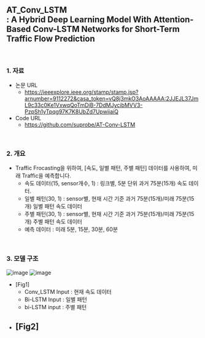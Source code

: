 ## AT_Conv_LSTM </br>: A Hybrid Deep Learning Model With Attention-Based Conv-LSTM Networks for Short-Term Traffic Flow Prediction

</br>


### 1. 자료
 - 논문 URL
   - https://ieeexplore.ieee.org/stamp/stamp.jsp?arnumber=9112272&casa_token=vQ8j3mkO3AoAAAAA:2JJEJL37JmL9c33c0Ke1VxwqQoTmDjB-7DdMJycibMVV3-PzpSh1yTpqg97K7K8UbZd7UpwijaiQ
 - Code URL
   - https://github.com/suprobe/AT-Conv-LSTM

</br>

### 2. 개요
 - Traffic Frocasting을 위하여, [속도, 일별 패턴, 주별 패턴] 데이터를 사용하여, 미래 Traffic을 예측합니다.
   - 속도 데이터(15, sensor개수, 1) : 링크별, 5분 단위 과거 75분(15개) 속도 데이터.
   - 일별 패턴(30, 1) : sensor별, 현재 시간 기준 과거 75분(15개)/미래 75분(15개) 일별 패턴 속도 데이터 
   - 주별 패턴(30, 1) : sensor별, 현재 시간 기준 과거 75분(15개)/미래 75분(15개) 주별 패턴 속도 데이터 </br> 
   - 예측 데이터 : 미래 5분, 15분, 30분, 60분

</br>

### 3. 모델 구조
![image](https://user-images.githubusercontent.com/87812424/128858004-b4dbdac8-aed0-4481-97df-cb506acfd0cc.png)
![image](https://user-images.githubusercontent.com/87812424/128858098-3a8111c3-3df1-4ac9-b855-7df8b9b45259.png)
 - [Fig1]
   - Conv_LSTM Input : 현재 속도 데이터
   - Bi-LSTM Input : 일별 패턴
   - bi-LSTM input : 주별 패턴
 - [Fig2]
   - 


